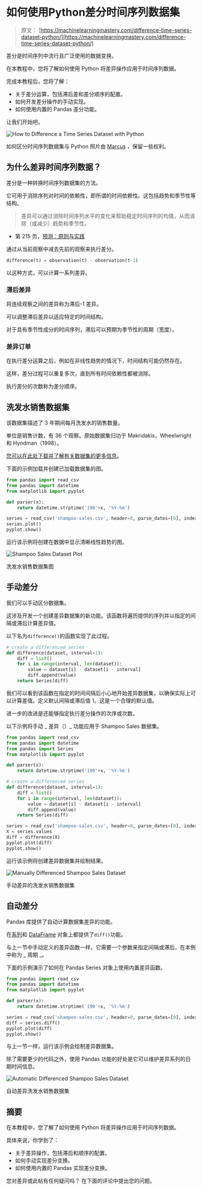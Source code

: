 # 如何使用Python差分时间序列数据集

> 原文： [https://machinelearningmastery.com/difference-time-series-dataset-python/](https://machinelearningmastery.com/difference-time-series-dataset-python/)

差分是时间序列中流行且广泛使用的数据变换。

在本教程中，您将了解如何使用 Python 将差异操作应用于时间序列数据。

完成本教程后，您将了解：

*   关于差分运算，包括滞后差和差分顺序的配置。
*   如何开发差分操作的手动实现。
*   如何使用内置的 Pandas 差分功能。

让我们开始吧。

![How to Difference a Time Series Dataset with Python](img/43b7f72d612ed1d6a13cbddfc4b212fb.jpg)

如何区分时间序列数据集与 Python
照片由 [Marcus](https://www.flickr.com/photos/tempoworld/7326465464/) ，保留一些权利。

## 为什么差异时间序列数据？

差分是一种转换时间序列数据集的方法。

它可用于消除序列对时间的依赖性，即所谓的时间依赖性。这包括趋势和季节性等结构。

> 差异可以通过消除时间序列水平的变化来帮助稳定时间序列的均值，从而消除（或减少）趋势和季节性。

- 第 215 页，[预测：原则与实践](http://www.amazon.com/dp/0987507109?tag=inspiredalgor-20)

通过从当前观察中减去先前的观察来执行差分。

```py
difference(t) = observation(t) - observation(t-1)
```

以这种方式，可以计算一系列差异。

### 滞后差异

将连续观察之间的差异称为滞后-1 差异。

可以调整滞后差异以适应特定的时间结构。

对于具有季节性成分的时间序列，滞后可以预期为季节性的周期（宽度）。

### 差异订单

在执行差分运算之后，例如在非线性趋势的情况下，时间结构可能仍然存在。

这样，差分过程可以重复多次，直到所有时间依赖性都被消除。

执行差分的次数称为差分顺序。

## 洗发水销售数据集

该数据集描述了 3 年期间每月洗发水的销售数量。

单位是销售计数，有 36 个观察。原始数据集归功于 Makridakis，Wheelwright 和 Hyndman（1998）。

[您可以在此处下载并了解有关数据集的更多信息](https://datamarket.com/data/set/22r0/sales-of-shampoo-over-a-three-year-period)。

下面的示例加载并创建已加载数据集的图。

```py
from pandas import read_csv
from pandas import datetime
from matplotlib import pyplot

def parser(x):
	return datetime.strptime('190'+x, '%Y-%m')

series = read_csv('shampoo-sales.csv', header=0, parse_dates=[0], index_col=0, squeeze=True, date_parser=parser)
series.plot()
pyplot.show()
```

运行该示例将创建在数据中显示清晰线性趋势的图。

![Shampoo Sales Dataset Plot](img/1999b84051dad90ee6a5edd3548510d9.jpg)

洗发水销售数据集图

## 手动差分

我们可以手动区分数据集。

这涉及开发一个创建差异数据集的新功能。该函数将遍历提供的序列并以指定的间隔或滞后计算差异值。

以下名为`difference()`的函数实现了此过程。

```py
# create a differenced series
def difference(dataset, interval=1):
	diff = list()
	for i in range(interval, len(dataset)):
		value = dataset[i] - dataset[i - interval]
		diff.append(value)
	return Series(diff)
```

我们可以看到该函数在指定的时间间隔后小心地开始差异数据集，以确保实际上可以计算差值。定义默认间隔或滞后值 1。这是一个合理的默认值。

进一步的改进是还能够指定执行差分操作的次序或次数。

以下示例将手动 _ 差异（）_ 功能应用于 Shampoo Sales 数据集。

```py
from pandas import read_csv
from pandas import datetime
from pandas import Series
from matplotlib import pyplot

def parser(x):
	return datetime.strptime('190'+x, '%Y-%m')

# create a differenced series
def difference(dataset, interval=1):
	diff = list()
	for i in range(interval, len(dataset)):
		value = dataset[i] - dataset[i - interval]
		diff.append(value)
	return Series(diff)

series = read_csv('shampoo-sales.csv', header=0, parse_dates=[0], index_col=0, squeeze=True, date_parser=parser)
X = series.values
diff = difference(X)
pyplot.plot(diff)
pyplot.show()
```

运行该示例将创建差异数据集并绘制结果。

![Manually Differenced Shampoo Sales Dataset](img/c0348350af1cd8ebd4fd3f785abb83ec.jpg)

手动差异的洗发水销售数据集

## 自动差分

Pandas 库提供了自动计算数据集差异的功能。

在[系列](http://pandas.pydata.org/pandas-docs/stable/generated/pandas.Series.diff.html)和 [DataFrame](http://pandas.pydata.org/pandas-docs/stable/generated/pandas.DataFrame.diff.html) 对象上都提供了`diff()`功能。

与上一节中手动定义的差异函数一样，它需要一个参数来指定间隔或滞后，在本例中称为 _ 周期 _。

下面的示例演示了如何在 Pandas Series 对象上使用内置差异函数。

```py
from pandas import read_csv
from pandas import datetime
from matplotlib import pyplot

def parser(x):
	return datetime.strptime('190'+x, '%Y-%m')

series = read_csv('shampoo-sales.csv', header=0, parse_dates=[0], index_col=0, squeeze=True, date_parser=parser)
diff = series.diff()
pyplot.plot(diff)
pyplot.show()
```

与上一节一样，运行该示例会绘制差异数据集。

除了需要更少的代码之外，使用 Pandas 功能的好处是它可以维护差异系列的日期时间信息。

![Automatic Differenced Shampoo Sales Dataset](img/db8368260f3902ac16301eab9f5ed730.jpg)

自动差异洗发水销售数据集

## 摘要

在本教程中，您了解了如何使用 Python 将差异操作应用于时间序列数据。

具体来说，你学到了：

*   关于差异操作，包括滞后和顺序的配置。
*   如何手动实现差分变换。
*   如何使用内置的 Pandas 实现差分变换。

您对差异或此帖有任何疑问吗？
在下面的评论中提出您的问题。